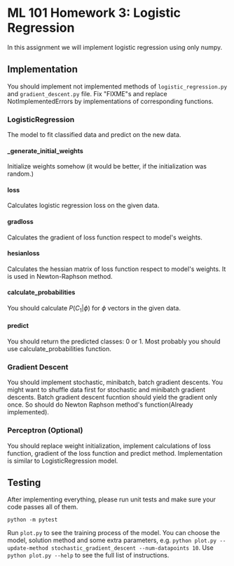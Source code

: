 # ML 101 Homework 3: Logistic Regression

In this assignment we will implement logistic regression using only numpy.

## Implementation

You should implement not implemented methods of `logistic_regression.py` and `gradient_descent.py` file. Fix "FIXME"s and replace NotImplementedErrors by implementations of corresponding functions.

### LogisticRegression

The model to fit classified data and predict on the new data.

#### _generate_initial_weights

Initialize weights somehow (it would be better, if the initialization was random.)

#### loss

Calculates logistic regression loss on the given data.


#### gradloss

Calculates the gradient of loss function respect to model's weights.

#### hesianloss

Calculates the hessian matrix of loss function respect to model's weights. It is used in Newton-Raphson method.

#### calculate_probabilities

You should calculate $P(C_1 | \phi)$ for $\phi$ vectors in the given data.

#### predict

You should return the predicted classes: 0 or 1. Most probably you should use calculate_probabilities function.

### Gradient Descent

You should implement stochastic, minibatch, batch gradient descents. You might want to shuffle data first for stochastic and minibatch gradient descents. Batch gradient descent fucntion should yield the gradient only once. So should do Newton Raphson method's function(Already implemented).

### Perceptron (Optional)

You should replace weight initialization, implement calculations of loss function, gradient of the loss function and predict method. Implementation is similar to LogisticRegression model.

## Testing

After implementing everything, please run unit tests and make sure your code passes all of them.

```
python -m pytest
```

Run `plot.py` to see the training process of the model. You can choose the model, solution method and some extra parameters, e.g. `python plot.py --update-method stochastic_gradient_descent --num-datapoints 10`. Use `python plot.py --help` to see the full list of instructions.
